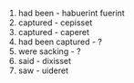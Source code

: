 1. had been - habuerint fuerint
2. captured - cepisset
3. captured - caperet
4. had been captured - ? 
5. were sacking - ?
6. said - dixisset
7. saw - uideret
